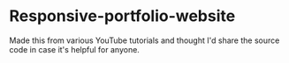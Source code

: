 # Responsive-portfolio-website
Made this from various YouTube tutorials and thought I'd share the source code in case it's helpful for anyone. 
